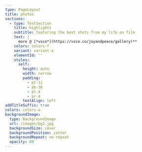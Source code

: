 ```yaml
---
type: PageLayout
title: photos
sections:
  - type: TextSection
    title: highlights
    subtitle: featuring the best shots from my life on film
    text: |
      more @ [*vsco*](https://vsco.co/joyandpeace/gallery)**
    colors: colors-f
    variant: variant-a
    elementId: ''
    styles:
      self:
        height: auto
        width: narrow
        padding:
          - pt-12
          - pb-36
          - pl-4
          - pr-4
        textAlign: left
addTitleSuffix: true
colors: colors-a
backgroundImage:
  type: BackgroundImage
  url: /images/bg2.jpg
  backgroundSize: cover
  backgroundPosition: center
  backgroundRepeat: no-repeat
  opacity: 80
---
```


